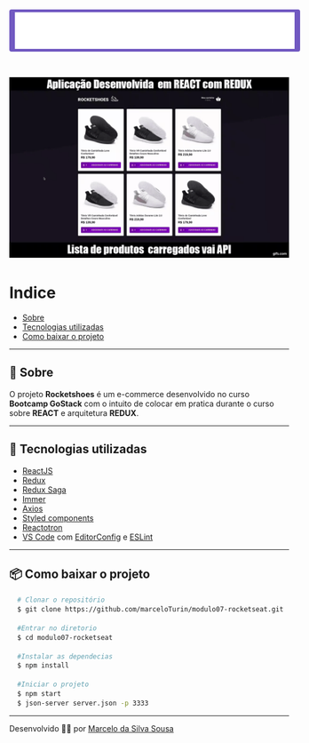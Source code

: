 <h1 align="center">
  <img src="src/assets/images/logo.svg" style="background: #7159c1; border-radius: 4px; padding: 5px 10px;">
</h1>

<h1 align="center">
  <img src="src/assets/gif/rocketshoes.gif">
</h1>

# Indice
  - [Sobre](#-sobre)
  - [Tecnologias utilizadas](#-tecnologias-utilizadas)
  - [Como baixar o projeto](#-como-baixar-o-projeto)
---
## :pushpin: Sobre
  O projeto **Rocketshoes** é um e-commerce desenvolvido no curso **Bootcamp GoStack** com o intuito de colocar em pratica durante o curso sobre **REACT** e arquitetura **REDUX**.

---

## :rocket:	 Tecnologias utilizadas

- [ReactJS](https://reactjs.org/)
- [Redux](https://redux.js.org/)
- [Redux Saga](https://redux-saga.js.org/)
- [Immer](https://github.com/immerjs/immer)
- [Axios](https://github.com/axios/axios)
- [Styled components](https://styled-components.com/)
- [Reactotron](https://infinite.red/reactotron)
- [VS Code](https://code.visualstudio.com/) com [EditorConfig](https://marketplace.visualstudio.com/items?itemName=EditorConfig.EditorConfig) e [ESLint](https://marketplace.visualstudio.com/items?itemName=dbaeumer.vscode-eslint)

---

## :package:	 Como baixar o projeto

```bash
  # Clonar o repositório
  $ git clone https://github.com/marceloTurin/modulo07-rocketseat.git

  #Entrar no diretorio
  $ cd modulo07-rocketseat

  #Instalar as dependecias
  $ npm install

  #Iniciar o projeto
  $ npm start
  $ json-server server.json -p 3333

```
---

Desenvolvido :man_technologist:	 por [Marcelo da Silva Sousa](https://www.linkedin.com/in/marceloss97/)
